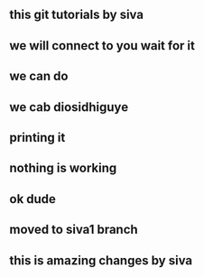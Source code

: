 ## this git tutorials by siva
## we will connect to you wait for it
## we can do
## we cab diosidhiguye
## printing it
## nothing is working
## ok dude
## moved  to siva1 branch
## this is amazing changes by siva
